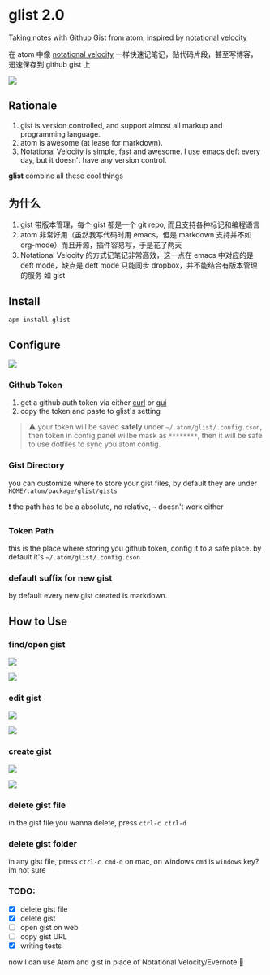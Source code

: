 # glist 2.0

Taking notes with Github Gist from atom, inspired by [notational velocity](http://notational.net/)

在 atom 中像 [notational velocity](http://notational.net/) 一样快速记笔记，贴代码片段，甚至写博客，迅速保存到 github gist 上

![](http://notational.net/images/notational-diagram.png)

## Rationale
1. gist is version controlled, and support almost all markup and programming language.
2. atom is awesome (at lease for markdown).
3. Notational Velocity is simple, fast and awesome. I use emacs deft every day, but it doesn't have any version control.

**glist** combine all these cool things

## 为什么
1. gist 带版本管理，每个 gist 都是一个 git repo, 而且支持各种标记和编程语言
2. atom 非常好用（虽然我写代码时用 emacs，但是 markdown 支持并不如 org-mode）而且开源，插件容易写，于是花了两天
3. Notational Velocity 的方式记笔记非常高效，这一点在 emacs 中对应的是 deft mode，缺点是 deft mode 只能同步 dropbox，并不能结合有版本管理的服务 如 gist

## Install
```
apm install glist
```

## Configure
![](https://www.evernote.com/l/ABfoXCABoadBmpTgE92e5DtGnt61pgXFfs4B/image.png)
### Github Token
1. get a github auth token via either [curl](https://developer.github.com/v3/oauth_authorizations/#create-a-new-authorization) or [gui](https://github.com/blog/1509-personal-api-tokens)
2. copy the token and paste to glist's setting
> ⚠ your token will be saved **safely** under `~/.atom/glist/.config.cson`, then token in config panel willbe mask as `********`, then it will be safe to use dotfiles to sync you atom config.

### Gist Directory
you can customize where to store your gist files, by default they are under `HOME/.atom/package/glist/gists`

:heavy_exclamation_mark: the path has to be a absolute, no relative, `~` doesn't work either

### Token Path
this is the place where storing you github token, config it to a safe place. by default it's `~/.atom/glist/.config.cson`

### default suffix for new gist
by default every new gist created is markdown.

## How to Use

### find/open gist
![](https://github.com/jcouyang/glist/raw/master/imgs/Styleguide_-__Users_jcouyang_Develop_glist_-_Atom.png)

![](https://github.com/jcouyang/glist/raw/master/imgs/react-tips_md_-__Users_jcouyang_Develop_glist_-_Atom_2.png)
### edit gist
![](https://github.com/jcouyang/glist/raw/master/imgs/react-tips_md_-__Users_jcouyang_Develop_glist_-_Atom_1.png)

![](https://github.com/jcouyang/glist/raw/master/imgs/react-tips_md_-__Users_jcouyang_Develop_glist_-_Atom.png)
### create gist
![](https://github.com/jcouyang/glist/raw/master/imgs/README_md_-__Users_jcouyang_Develop_glist_-_Atom.png)

![](https://github.com/jcouyang/glist/raw/master/imgs/some-not_exist_gist_md_-__Users_jcouyang__atom_packages_glist_gists_-_Atom.png)

### delete gist file
in the gist file you wanna delete, press `ctrl-c ctrl-d`

### delete gist folder
in any gist file, press `ctrl-c cmd-d` on mac, on windows `cmd` is `windows` key? im not sure

### TODO:
- [X] delete gist file
- [X] delete gist
- [ ] open gist on web
- [ ] copy gist URL
- [X] writing tests

now I can use Atom and gist in place of Notational Velocity/Evernote :beer:
